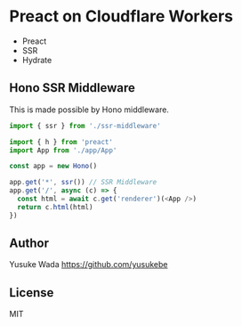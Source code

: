 # Preact on Cloudflare Workers

* Preact
* SSR
* Hydrate

## Hono SSR Middleware

This is made possible by Hono middleware.

```ts
import { ssr } from './ssr-middleware'

import { h } from 'preact'
import App from './app/App'

const app = new Hono()

app.get('*', ssr()) // SSR Middleware
app.get('/', async (c) => {
  const html = await c.get('renderer')(<App />)
  return c.html(html)
})
```

## Author

Yusuke Wada <https://github.com/yusukebe>

## License

MIT
